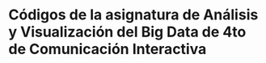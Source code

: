 # Códigos de la asignatura de Análisis y Visualización del Big Data de 4to de Comunicación Interactiva
